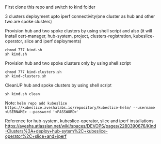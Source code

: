 First clone this repo and switch to kind folder 

3 clusters deployment upto iperf connectivity(one cluster as hub and other two are spoke clusters)

Provision hub and two spoke clusters by using shell script and also (it will Install cert-manager, hub-system, project, clusters-registration, kubeslice-operator, slice and iperf deployments)

```shell
chmod 777 kind.sh
sh kind.sh
```

Provision hub and two spoke clusters only by using shell script

```shell
chmod 777 kind-clusters.sh
sh kind-clusters.sh
```

CleanUP hub and spoke clusters by using shell script

```shell
sh kind.sh clean
```

Note: ``` helm repo add kubeslice https://kubeslice.aveshalabs.io/repository/kubeslice-helm/ --username <USERNAME> --password '<PASSWORD>' ```


Reference for hub-system, kubeslice-operator, slice and iperf installations
https://avesha.atlassian.net/wiki/spaces/DEVOPS/pages/2280390676/Kind-Clusters%3A+deploy+hub-sytem%2C+kubeslice-operator%2C+slice+and+iperf